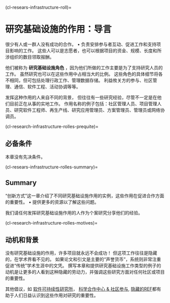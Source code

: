 (cl-resears-infrastructure-roll)=
# 研究基础设施的作用：导言

很少有人或一群人没有成功的合作。 • 负责安排参与者互动、促进工作和支持项目影响的工作。 这些人可以是志愿者，也可以根据项目的资金、规模、长度和所涉组织的数目领取报酬。

他们被称为 **研究基础设施角色** ，因为他们所做的工作主要是为了支持研究人员的工作。 虽然研究也可以在这些作用中占相当大的比例。 这些角色的具体细节将各不相同，但可包括处理行政工作、管理数据存储。 利益攸关方的参与、社区管理、通信、软件工程、活动协调等等。

发挥这种作用的人来自不同的背景， 但往往有一些研究经验，尽管不一定是在他们目前正在从事的实地工作。 作用名称的例子包括：社区管理人员、项目管理人员、研究软件工程师、再生产线、研究应用管理员、方案管理员、管理员或网络协调员。

(cl-research-infrastructure-rolles-prequite)=
## 必备条件

本章没有先决条件。


(cl-resears-infrastructure-rolles-summary)=
## Summary

“创新方式”这一章介绍了不同研究基础设施作用的实例，这些作用在促进合作方面的重要性。 • 提供更多的资源以了解这些问题。

我们请任何发挥研究基础设施作用的人作为个案研究分享他们的经验。


(cl-research-infrastructure-rolles-motives)=
## 动机和背景

没有研究基础设施的作用，许多项目就永远不会成功！ 但这项工作往往是隐藏的，在学术界看不见的。 如果论文和引文是主要的“声誉货币”，系统则非常注重促进“传统”学术生涯中的文凭。 撰写本章和提供研究基础设施工作类型的例子的动机是让更多的人看到这种隐藏的劳动力，并强调这些研究方面对任何社区或项目的重要性。

其他倡议，如 [软件可持续性研究所](https://www.software.ac.uk/)， [科学合作中心 & 社区参与](https://www.cscce.org/), [隐藏的REF](https://hidden-ref.org/)都有助于人们日益认识到这些作用对研究的重要性。 
